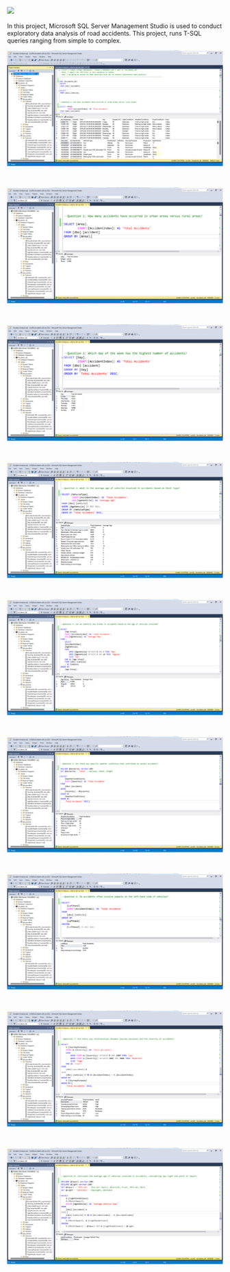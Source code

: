 <img src=https://github.com/sularaperera/Exploratory-Data-Analysis-of-Vehicle-Accidents-SQL/blob/main/images/Exploratory%20Data%20Analysis%20of%20Vehicle%20Accident.png></img>
<br></br>
In this project, Microsoft SQL Server Management Studio is used to conduct exploratory data analysis of road accidents. This project, runs T-SQL queries ranging from simple to complex.

<img src=https://github.com/sularaperera/Exploratory-Data-Analysis-of-Vehicle-Accidents/blob/main/screenshots/all_tabels.png></img>

<br>

<img src=https://github.com/sularaperera/Exploratory-Data-Analysis-of-Vehicle-Accidents/blob/main/screenshots/q1.png></img>

<br>

<img src=https://github.com/sularaperera/Exploratory-Data-Analysis-of-Vehicle-Accidents/blob/main/screenshots/q2.png></img>

<br>

<img src=https://github.com/sularaperera/Exploratory-Data-Analysis-of-Vehicle-Accidents/blob/main/screenshots/q3.png></img>

<br>

<img src=https://github.com/sularaperera/Exploratory-Data-Analysis-of-Vehicle-Accidents/blob/main/screenshots/q4.png></img>

<br>

<img src=https://github.com/sularaperera/Exploratory-Data-Analysis-of-Vehicle-Accidents/blob/main/screenshots/q5.png></img>

<br>

<img src=https://github.com/sularaperera/Exploratory-Data-Analysis-of-Vehicle-Accidents/blob/main/screenshots/q6.png></img>

<br>

<img src=https://github.com/sularaperera/Exploratory-Data-Analysis-of-Vehicle-Accidents/blob/main/screenshots/q7.png></img>

<br>

<img src=https://github.com/sularaperera/Exploratory-Data-Analysis-of-Vehicle-Accidents/blob/main/screenshots/q8.png></img>

<br>
